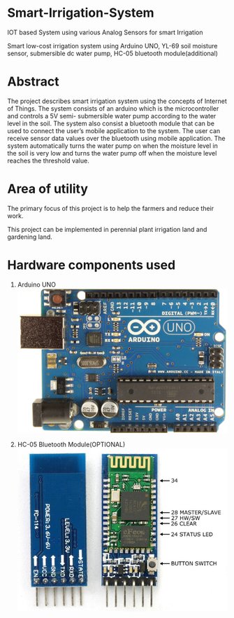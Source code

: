 # Smart-Irrigation-System
IOT based System using various Analog Sensors for smart Irrigation

Smart low-cost irrigation system using Arduino UNO, YL-69 soil moisture sensor, submersible dc water pump, HC-05 bluetooth module(additional)

# Abstract
The project describes smart irrigation system using the concepts of Internet of Things. The system consists of an arduino which is the microcontroller and controls a 5V semi- submersible water pump according to the water level in the soil. The system also consist a bluetooth module that can be used to connect the user’s mobile application to the system. The user can receive sensor data values over the bluetooth using mobile application. The system automatically turns the water pump on when the moisture level in the soil is very low and turns the water pump off when the moisture level reaches the threshold value.

# Area of utility
The primary focus of this project is to help the farmers and reduce their work.

This project can be implemented in perennial plant irrigation land and gardening land.

# Hardware components used
1. Arduino UNO
![alt tag](arduino.jpg)

2. HC-05 Bluetooth Module(OPTIONAL)
![alt tag](bluetooth.jpg)

